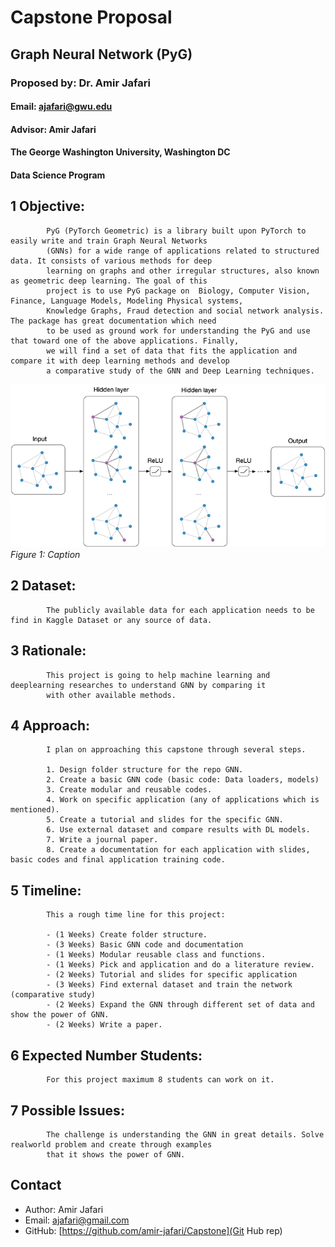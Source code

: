 
# Capstone Proposal
## Graph Neural Network (PyG)
### Proposed by: Dr. Amir Jafari
#### Email: ajafari@gwu.edu
#### Advisor: Amir Jafari
#### The George Washington University, Washington DC  
#### Data Science Program


## 1 Objective:  
 
            PyG (PyTorch Geometric) is a library built upon PyTorch to easily write and train Graph Neural Networks 
            (GNNs) for a wide range of applications related to structured data. It consists of various methods for deep
            learning on graphs and other irregular structures, also known as geometric deep learning. The goal of this 
            project is to use PyG package on  Biology, Computer Vision, Finance, Language Models, Modeling Physical systems,
            Knowledge Graphs, Fraud detection and social network analysis. The package has great documentation which need
            to be used as ground work for understanding the PyG and use that toward one of the above applications. Finally, 
            we will find a set of data that fits the application and compare it with deep learning methods and develop
            a comparative study of the GNN and Deep Learning techniques.
            

![Figure 1: Example figure](2024_Fall_3.png)
*Figure 1: Caption*

## 2 Dataset:  

            The publicly available data for each application needs to be find in Kaggle Dataset or any source of data.
            

## 3 Rationale:  

            This project is going to help machine learning and deeplearning researches to understand GNN by comparing it
            with other available methods. 

            

## 4 Approach:  

            I plan on approaching this capstone through several steps.  
            
            1. Design folder structure for the repo GNN.
            2. Create a basic GNN code (basic code: Data loaders, models)
            3. Create modular and reusable codes. 
            4. Work on specific application (any of applications which is mentioned).
            5. Create a tutorial and slides for the specific GNN.
            6. Use external dataset and compare results with DL models.
            7. Write a journal paper.
            8. Create a documentation for each application with slides, basic codes and final application training code.
            

## 5 Timeline:  

            This a rough time line for this project:  
            
            - (1 Weeks) Create folder structure.  
            - (3 Weeks) Basic GNN code and documentation 
            - (1 Weeks) Modular reusable class and functions.  
            - (1 Weeks) Pick and application and do a literature review.
            - (2 Weeks) Tutorial and slides for specific application
            - (3 Weeks) Find external dataset and train the network (comparative study)
            - (2 Weeks) Expand the GNN through different set of data and show the power of GNN.
            - (2 Weeks) Write a paper.
            

## 6 Expected Number Students:  

            For this project maximum 8 students can work on it.  
            

## 7 Possible Issues:  

            The challenge is understanding the GNN in great details. Solve realworld problem and create through examples
            that it shows the power of GNN. 
            


## Contact
- Author: Amir Jafari
- Email: [ajafari@gmail.com](Eamil)
- GitHub: [https://github.com/amir-jafari/Capstone](Git Hub rep)

